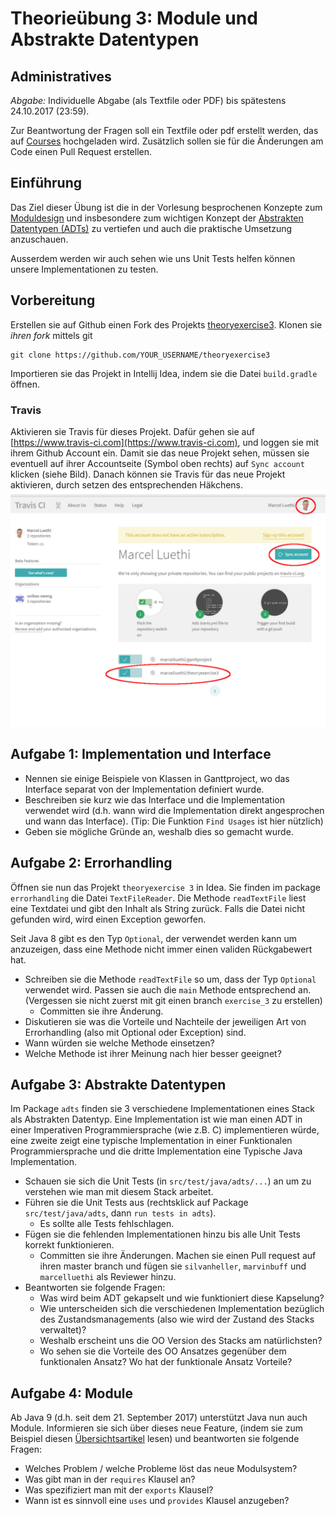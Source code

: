 # Theorie&uuml;bung 3: Module und Abstrakte Datentypen

## Administratives

*Abgabe:* Individuelle Abgabe (als Textfile oder PDF) bis sp&auml;testens 24.10.2017 (23:59).

Zur Beantwortung der Fragen soll ein Textfile oder pdf erstellt werden, das auf [Courses](https://courses.cs.unibas.ch)  hochgeladen wird. Zus&auml;tzlich sollen sie f&uuml;r die &Auml;nderungen am Code einen Pull Request erstellen. 



## Einf&uuml;hrung
Das Ziel dieser &Uuml;bung ist die in der Vorlesung besprochenen Konzepte zum [Moduldesign](https://unibas-sweng.github.io/software-engineering/slides/04-module-design.html) und insbesondere 
zum wichtigen Konzept der [Abstrakten Datentypen (ADTs)](https://unibas-sweng.github.io/software-engineering/slides/04-module-categories.html) zu vertiefen und auch die praktische Umsetzung anzuschauen. 

Ausserdem werden wir auch sehen wie uns Unit Tests helfen k&ouml;nnen unsere Implementationen zu testen. 

## Vorbereitung

Erstellen sie auf Github einen Fork des Projekts [theoryexercise3](https://github.com/unibas-sweng/theoryexercise3). Klonen sie *ihren fork* mittels git 
```
git clone https://github.com/YOUR_USERNAME/theoryexercise3
```

Importieren sie das Projekt in Intellij Idea, indem sie die Datei ```build.gradle``` &ouml;ffnen. 

### Travis

Aktivieren sie Travis f&uuml;r dieses Projekt. Daf&uuml;r gehen sie auf [https://www.travis-ci.com](https://www.travis-ci.com), und loggen sie mit ihrem Github Account ein. Damit sie das neue Projekt sehen, m&uuml;ssen sie eventuell auf ihrer Accountseite (Symbol oben rechts) auf ```Sync account``` klicken (siehe Bild). Danach k&ouml;nnen sie Travis f&uuml;r das neue Projekt aktivieren, durch setzen des entsprechenden H&auml;kchens.
![travis account sync](images/travis-account-sync.png) 

## Aufgabe 1: Implementation und Interface 
* Nennen sie einige Beispiele von Klassen in Ganttproject, wo das Interface separat von der Implementation definiert wurde.     
* Beschreiben sie kurz wie das Interface und die Implementation verwendet wird (d.h. wann wird die Implementation direkt angesprochen und wann das Interface). (Tip: Die Funktion ```Find Usages``` ist hier n&uuml;tzlich)
* Geben sie m&ouml;gliche Gr&uuml;nde an, weshalb dies so gemacht wurde. 


## Aufgabe 2: Errorhandling 

&Ouml;ffnen sie nun das Projekt ```theoryexercise 3``` in Idea. Sie finden im package ```errorhandling``` die Datei
```TextFileReader```. Die Methode ```readTextFile``` liest eine Textdatei und gibt den Inhalt als String zur&uuml;ck. Falls die Datei nicht gefunden wird, wird einen Exception geworfen. 

Seit Java 8 gibt es den Typ ```Optional```, der verwendet werden kann um anzuzeigen, dass eine Methode nicht immer einen validen R&uuml;ckgabewert hat. 

* Schreiben sie die Methode ```readTextFile``` so um, dass der Typ ```Optional``` verwendet wird. Passen sie auch die ```main``` Methode entsprechend an. (Vergessen sie nicht zuerst mit git einen branch ```exercise_3``` zu erstellen)
    * Committen sie ihre &Auml;nderung.
* Diskutieren sie was die Vorteile und Nachteile der jeweiligen Art von Errorhandling (also mit Optional oder Exception) sind. 
* Wann w&uuml;rden sie welche Methode einsetzen?
* Welche Methode ist ihrer Meinung nach hier besser geeignet?

## Aufgabe 3: Abstrakte Datentypen

Im Package ```adts``` finden sie 3 verschiedene Implementationen eines Stack als Abstrakten Datentyp. Eine Implementation ist wie man einen ADT in einer Imperativen Programmiersprache (wie z.B. C) implementieren w&uuml;rde, eine zweite zeigt eine typische Implementation in einer Funktionalen Programmiersprache und die dritte Implementation eine Typische Java Implementation. 

* Schauen sie sich die Unit Tests (in ```src/test/java/adts/...```) an um zu verstehen wie man mit diesem Stack arbeitet.
* F&uuml;hren sie die Unit Tests aus (rechtsklick auf Package ```src/test/java/adts```, dann ```run tests in adts```).
    * Es sollte alle Tests fehlschlagen.
* F&uuml;gen sie die fehlenden Implementationen hinzu bis alle Unit Tests korrekt funktionieren. 
    * Committen sie ihre &Auml;nderungen. Machen sie einen Pull request auf ihren master branch und f&uuml;gen sie ```silvanheller```, ```marvinbuff``` und ```marcelluethi``` als Reviewer hinzu. 
* Beantworten sie folgende Fragen:
    * Was wird beim ADT gekapselt und wie funktioniert diese Kapselung?     
    * Wie unterscheiden sich die verschiedenen Implementation bez&uuml;glich des Zustandsmanagements (also wie wird der Zustand des Stacks verwaltet)?
    * Weshalb erscheint uns die OO Version des Stacks am nat&uuml;rlichsten?
    * Wo sehen sie die Vorteile des OO Ansatzes gegen&uuml;ber dem funktionalen Ansatz? Wo hat der funktionale Ansatz Vorteile?






## Aufgabe 4: Module
Ab Java 9 (d.h. seit dem 21. September 2017) unterst&uuml;tzt Java nun auch Module. Informieren sie sich &uuml;ber dieses neue Feature, (indem sie zum Beispiel diesen [&Uuml;bersichtsartikel](https://labs.consol.de/development/2017/02/13/getting-started-with-java9-modules.html) lesen) und beantworten sie folgende Fragen:

* Welches Problem / welche Probleme l&ouml;st das neue Modulsystem?
* Was gibt man in der ```requires``` Klausel an?
* Was spezifiziert man mit der ```exports``` Klausel?
* Wann ist es sinnvoll eine ```uses``` und ```provides``` Klausel anzugeben?




